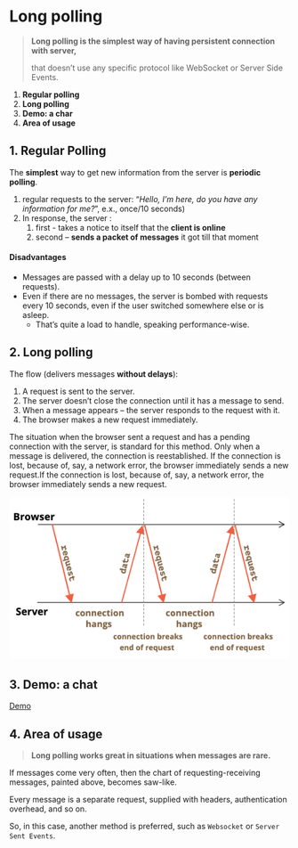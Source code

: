 # Long polling

> **Long polling is the simplest way of having persistent connection with server,**
>
> that doesn’t use any specific protocol like WebSocket or Server Side Events.

1. **Regular polling**
2. **Long polling**
3. **Demo: a char**
4. **Area of usage**

## 1. Regular Polling

The **simplest** way to get new information from the server is **periodic polling**. 
1. regular requests to the server: “*Hello, I’m here, do you have any information for me?*”, e.x., once/10 seconds)
2. In response, the server :
   1. first - takes a notice to itself that the **client is online**
   2. second – **sends a packet of messages** it got till that moment

#### Disadvantages
- Messages are passed with a delay up to 10 seconds (between requests).
- Even if there are no messages, the server is bombed with requests every 10 seconds, even if the user switched somewhere else or is asleep.
  - That’s quite a load to handle, speaking performance-wise.

## 2. Long polling

The flow (delivers messages **without delays**):

1. A request is sent to the server.
2. The server doesn’t close the connection until it has a message to send.
3. When a message appears – the server responds to the request with it.
4. The browser makes a new request immediately.

The situation when the browser sent a request and has a pending connection with the server, is standard for this method. Only when a message is delivered, the connection is reestablished. If the connection is lost, because of, say, a network error, the browser immediately sends a new request.If the connection is lost, because of, say, a network error, the browser immediately sends a new request.

![Long Polling](/jsa_mentoring/js_network_request/Long_Polling.png)

## 3. Demo: a chat

[Demo](https://javascript.info/long-polling#long-polling)

## 4. Area of usage

> **Long polling works great in situations when messages are rare.**

If messages come very often, then the chart of requesting-receiving messages, painted above, becomes saw-like.

Every message is a separate request, supplied with headers, authentication overhead, and so on.

So, in this case, another method is preferred, such as ``Websocket`` or ``Server Sent Events``.